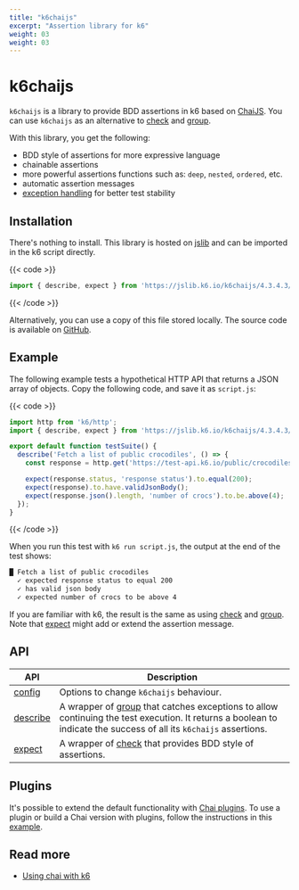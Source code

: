 ```yaml
---
title: "k6chaijs"
excerpt: "Assertion library for k6"
weight: 03
weight: 03
---
```


# k6chaijs

`k6chaijs` is a library to provide BDD assertions in k6 based on [ChaiJS](https://www.chaijs.com/). You can use `k6chaijs` as an alternative to [check](/docs/k6/<K6_VERSION>/javascript-api/k6/check) and [group](/docs/k6/<K6_VERSION>/javascript-api/k6/group).

With this library, you get the following:

- BDD style of assertions for more expressive language
- chainable assertions
- more powerful assertions functions such as: `deep`, `nested`, `ordered`, etc.
- automatic assertion messages  
- [exception handling](/docs/k6/<K6_VERSION>/javascript-api/jslib/k6chaijs/error-handling) for better test stability

## Installation

There's nothing to install. This library is hosted on [jslib](https://jslib.k6.io/) and can be imported in the k6 script directly.

{{< code >}}

```javascript
import { describe, expect } from 'https://jslib.k6.io/k6chaijs/4.3.4.3/index.js';
```

{{< /code >}}

Alternatively, you can use a copy of this file stored locally. The source code is available on [GitHub](https://github.com/grafana/k6-jslib-k6chaijs).

## Example

The following example tests a hypothetical HTTP API that returns a JSON array of objects. Copy the following code, and save it as `script.js`:

{{< code >}}

```javascript
import http from 'k6/http';
import { describe, expect } from 'https://jslib.k6.io/k6chaijs/4.3.4.3/index.js';

export default function testSuite() {
  describe('Fetch a list of public crocodiles', () => {
    const response = http.get('https://test-api.k6.io/public/crocodiles');

    expect(response.status, 'response status').to.equal(200);
    expect(response).to.have.validJsonBody();
    expect(response.json().length, 'number of crocs').to.be.above(4);
  });
}
```

{{< /code >}}

When you run this test with `k6 run script.js`, the output at the end of the test shows:

```bash
█ Fetch a list of public crocodiles
  ✓ expected response status to equal 200
  ✓ has valid json body
  ✓ expected number of crocs to be above 4
```

If you are familiar with k6, the result is the same as using [check](/docs/k6/<K6_VERSION>/javascript-api/k6/check) and [group](/docs/k6/<K6_VERSION>/javascript-api/k6/group). Note that [expect](/docs/k6/<K6_VERSION>/javascript-api/jslib/k6chaijs/expect) might add or extend the assertion message.

## API

| API                                                                          | Description                                                                                                                                                                                                           |
| ---------------------------------------------------------------------------- | --------------------------------------------------------------------------------------------------------------------------------------------------------------------------------------------------------------------- |
| [config](/docs/k6/<K6_VERSION>/javascript-api/jslib/k6chaijs/config)     | Options to change `k6chaijs` behaviour.                                                                                                                                                                               |
| [describe](/docs/k6/<K6_VERSION>/javascript-api/jslib/k6chaijs/describe) | A wrapper of [group](/docs/k6/<K6_VERSION>/javascript-api/k6/group) that catches exceptions to allow continuing the test execution. It returns a boolean to indicate the success of all its `k6chaijs` assertions. |
| [expect](/docs/k6/<K6_VERSION>/javascript-api/jslib/k6chaijs/expect)     | A wrapper of [check](/docs/k6/<K6_VERSION>/javascript-api/k6/check) that provides BDD style of assertions.                                                                                                         |

## Plugins

It's possible to extend the default functionality with [Chai plugins](https://www.chaijs.com/plugins/). To use a plugin or build a Chai version with plugins, follow the instructions in this [example](https://community.grafana.com/t/how-to-build-plugins-for-chaijs/97010/3).

## Read more

- [Using chai with k6](https://k6.io/blog/k6-chai-js/)
